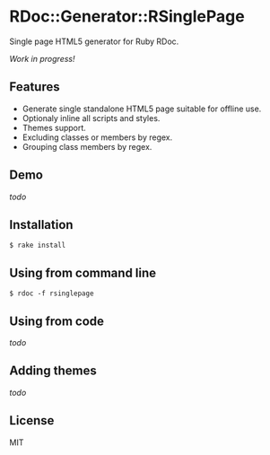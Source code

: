 # RDoc::Generator::RSinglePage

Single page HTML5 generator for Ruby RDoc.

*Work in progress!*

## Features

* Generate single standalone HTML5 page suitable for offline use.
* Optionaly inline all scripts and styles.
* Themes support.
* Excluding classes or members by regex.
* Grouping class members by regex.

## Demo

*todo*

## Installation

```
$ rake install
```

## Using from command line

```
$ rdoc -f rsinglepage
```

## Using from code

*todo*

## Adding themes

*todo*

## License

MIT
